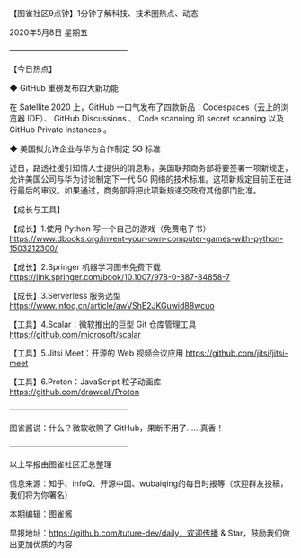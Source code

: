 【图雀社区9点钟】1分钟了解科技、技术圈热点、动态

2020年5月8日  星期五

———————————————

【今日热点】 

 ◆ GitHub 重磅发布四大新功能

在 Satellite 2020 上，GitHub 一口气发布了四款新品：Codespaces（云上的浏览器 IDE）、 GitHub Discussions 、 Code scanning 和 secret scanning 以及 GitHub Private Instances 。

 ◆ 美国拟允许企业与华为合作制定 5G 标准

近日，路透社援引知情人士提供的消息称，美国联邦商务部将要签署一项新规定，允许美国公司与华为讨论制定下一代 5G 网络的技术标准。这项新规定目前正在进行最后的审议。如果通过，商务部将把此项新规递交政府其他部门批准。

【成长与工具】

【成长】1.使用 Python 写一个自己的游戏（免费电子书） https://www.dbooks.org/invent-your-own-computer-games-with-python-1503212300/

【成长】2.Springer 机器学习图书免费下载 https://link.springer.com/book/10.1007/978-0-387-84858-7

【成长】3.Serverless 服务选型 https://www.infoq.cn/article/awVShE2JKGuwid88wcuo

【工具】4.Scalar：微软推出的巨型 Git 仓库管理工具 https://github.com/microsoft/scalar

【工具】5.Jitsi Meet：开源的 Web 视频会议应用 https://github.com/jitsi/jitsi-meet

【工具】6.Proton：JavaScript 粒子动画库 https://github.com/drawcall/Proton

——————————————— 

图雀酱说：什么？微软收购了 GitHub，果断不用了……真香！

———————————————

以上早报由图雀社区汇总整理   

信息来源：知乎、infoQ、开源中国、wubaiqing的每日时报等（欢迎群友投稿，我们将为你署名）

本期编辑：图雀酱

早报地址：https://github.com/tuture-dev/daily，欢迎传播 & Star，鼓励我们做出更加优质的内容